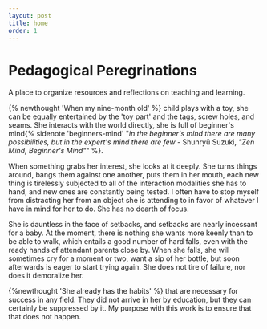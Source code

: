 ```yaml
---
layout: post
title: home
order: 1
---
```


<h1 class="content-listing-header sans">Pedagogical Peregrinations</h1>

A place to organize resources and reflections on teaching and learning.

{% newthought 'When my nine-month old' %} child plays with a toy, she can be equally entertained by the 'toy part' and
the tags, screw holes, and seams. She interacts with the world directly, she is full of beginner's mind{% sidenote
'beginners-mind' "*in the beginner's mind there are many possibilities, but in the expert's mind there are few* -
Shunryū Suzuki, *\"Zen Mind, Beginner's Mind\"*" %}. 

When something grabs her interest, she looks at it deeply. She turns things around, bangs them against one another, puts
them in her mouth, each new thing is tirelessly subjected to all of the interaction modalities she has to hand, and new
ones are constantly being tested. I often have to stop myself from distracting her from an object she is attending to in
favor of whatever I have in mind for her to do. She has no dearth of focus.

She is dauntless in the face of setbacks, and setbacks are nearly incessant for a baby. At the moment, there is nothing
she wants more keenly than to be able to walk, which entails a good number of hard falls, even with the ready hands of
attendant parents close by. When she falls, she will sometimes cry for a moment or two, want a sip of her bottle, but
soon afterwards is eager to start trying again. She does not tire of failure, nor does it demoralize her.

{%newthought 'She already has the habits' %} that are necessary for success in any field. They did not arrive in her by
education, but they can certainly be suppressed by it. My purpose with this work is to ensure that that does not happen.
